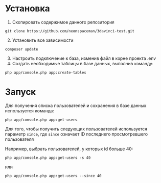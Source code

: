 # Установка
1. Скопировать содержимое данного репозитория
```
git clone https://github.com/neonspaceman/3davinci-test.git
```
2. Установить все зависимости
```
composer update
```
3. Настроить подключение к база, изменив файл в корне проекта .env
4. Создать необходимые таблицы в базе данных, выполнив команду:
```
php app/console.php app:create-tables
```

# Запуск
Для получения списка пользователей и сохранения в базе данных используется команда:
```
php app/console.php app:get-users
```
Для того, чтобы получить следующих пользователей используется параметр `since`, где `since` означает ID последнего просмотревшего пользователя

Например, выбрать пользователей, у которых id больше 40:
```
php app/console.php app:get-users -s 40
```
или
```
php app/console.php app:get-users --since 40
```
